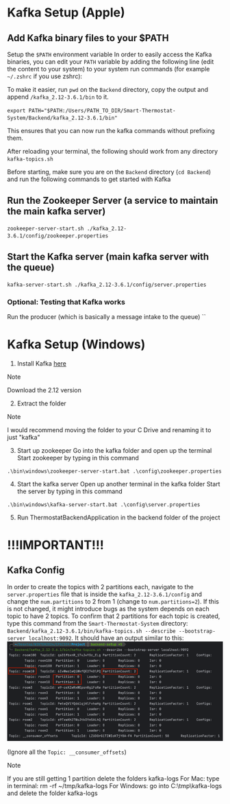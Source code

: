 # Kafka Setup (Apple)

## Add Kafka binary files to your $PATH
Setup the `$PATH` environment variable
In order to easily access the Kafka binaries, you can edit your `PATH` variable by adding the following line (edit the content to your system) to your system run commands (for example `~/.zshrc` if you use zshrc):

To make it easier, run `pwd` on the `Backend` directory, copy the output and append `/kafka_2.12-3.6.1/bin` to it.

`export PATH="$PATH:/Users/PATH_TO_DIR/Smart-Thermostat-System/Backend/kafka_2.12-3.6.1/bin"`

This ensures that you can now run the kafka commands without prefixing them.

After reloading your terminal, the following should work from any directory `kafka-topics.sh`

Before starting, make sure you are on the `Backend` directory (`cd Backend`) 
and run the following commands to get started with Kafka

## Run the Zookeeper Server (a service to maintain the main kafka server)
`zookeeper-server-start.sh ./kafka_2.12-3.6.1/config/zookeeper.properties
`

## Start the Kafka server (main kafka server with the queue)
`kafka-server-start.sh ./kafka_2.12-3.6.1/config/server.properties
`

### Optional: Testing that Kafka works
Run the producer (which is basically a message intake to the queue)
``

# Kafka Setup (Windows)
1. Install Kafka [here](https://kafka.apache.org/downloads)
> [!NOTE]
> Download the 2.12 version

2. Extract the folder
> [!NOTE]
> I would recommend moving the folder to your C Drive and renaming it to just "kafka"

3. Start up zookeeper
Go into the kafka folder and open up the terminal
Start zookeeper by typing in this command
```
.\bin\windows\zookeeper-server-start.bat .\config\zookeeper.properties
```

4. Start the kafka server
Open up another terminal in the kafka folder
Start the server by typing in this command
```
.\bin\windows\kafka-server-start.bat .\config\server.properties
```

5. Run ThermostatBackendApplication in the backend folder of the project

# !!!IMPORTANT!!!  
## Kafka Config 
In order to create the topics with 2 partitions each, navigate to the `server.properties` file that is inside the `kafka_2.12-3.6.1/config`
and change the `num.partitions` to 2 from 1 (change to `num.partitions=2`). If this is not changed, it might introduce bugs as
the system depends on each topic to have 2 topics. To confirm that 2 partitions for each topic is created, type this command from the `Smart-Thermostat-System` directory:
`Backend/kafka_2.12-3.6.1/bin/kafka-topics.sh --describe --bootstrap-server localhost:9092`. It should have an output similar to this:
![img.png](img.png)

(Ignore all the `Topic: __consumer_offsets`)

> [!NOTE]
> If you are still getting 1 partition delete the folders kafka-logs
> For Mac: type in terminal: rm -rf ~/tmp/kafka-logs
> For Windows: go into C:\tmp\kafka-logs and delete the folder kafka-logs
